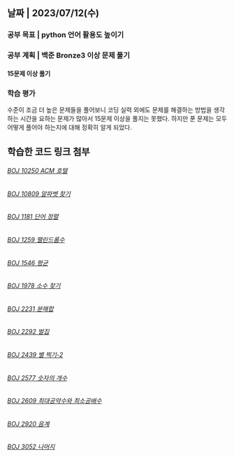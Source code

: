 ## 날짜 | 2023/07/12(수)
### 공부 목표 | python 언어 활용도 높이기
### 공부 계획 | 백준 Bronze3 이상 문제 풀기
#### 15문제 이상 풀기
### 학습 평가
수준이 조금 더 높은 문제들을 풀어보니 코딩 실력 외에도 문제를 해결하는 방법을 생각하는 시간을 요하는 문제가 많아서 15문제 이상을 풀지는 못했다.
하지만 푼 문제는 모두 어떻게 풀어야 하는지에 대해 정확히 알게 되었다.
## 학습한 코드 링크 첨부
###### [BOJ 10250 ACM 호텔](https://github.com/sh-ee-p/2023_Caerang_StudyEvent/blob/coderepos/BOJ%2010250%20ACM%20%ED%98%B8%ED%85%94.ipynb)
###### [BOJ 10809 알파벳 찾기](https://github.com/sh-ee-p/2023_Caerang_StudyEvent/blob/coderepos/BOJ%2010809%20%EC%95%8C%ED%8C%8C%EB%B2%B3%20%EC%B0%BE%EA%B8%B0.ipynb)
###### [BOJ 1181 단어 정렬](https://github.com/sh-ee-p/2023_Caerang_StudyEvent/blob/coderepos/BOJ%201181%20%EB%8B%A8%EC%96%B4%20%EC%A0%95%EB%A0%AC.ipynb)
###### [BOJ 1259 팰린드롬수](https://github.com/sh-ee-p/2023_Caerang_StudyEvent/blob/coderepos/BOJ%201259%20%ED%8C%B0%EB%A6%B0%EB%93%9C%EB%A1%AC%EC%88%98.ipynb)
###### [BOJ 1546 평균](https://github.com/sh-ee-p/2023_Caerang_StudyEvent/blob/coderepos/BOJ%201546%20%ED%8F%89%EA%B7%A0.ipynb)
###### [BOJ 1978 소수 찾기](https://github.com/sh-ee-p/2023_Caerang_StudyEvent/blob/coderepos/BOJ%201978%20%EC%86%8C%EC%88%98%20%EC%B0%BE%EA%B8%B0.ipynb)
###### [BOJ 2231 분해합](https://github.com/sh-ee-p/2023_Caerang_StudyEvent/blob/coderepos/BOJ%202231%20%EB%B6%84%ED%95%B4%ED%95%A9.ipynb)
###### [BOJ 2292 벌집](https://github.com/sh-ee-p/2023_Caerang_StudyEvent/blob/coderepos/BOJ%202292%20%20%EB%B2%8C%EC%A7%91.ipynb)
###### [BOJ 2439 별 찍기-2](https://github.com/sh-ee-p/2023_Caerang_StudyEvent/blob/coderepos/BOJ%202439%20%EB%B3%84%20%EC%B0%8D%EA%B8%B0-2.ipynb)
###### [BOJ 2577 숫자의 개수](https://github.com/sh-ee-p/2023_Caerang_StudyEvent/blob/coderepos/BOJ%202577%20%EC%88%AB%EC%9E%90%EC%9D%98%20%EA%B0%9C%EC%88%98.ipynb)
###### [BOJ 2609 최대공약수와 최소공배수](https://github.com/sh-ee-p/2023_Caerang_StudyEvent/blob/coderepos/BOJ%202609%20%EC%B5%9C%EB%8C%80%EA%B3%B5%EC%95%BD%EC%88%98%EC%99%80%20%EC%B5%9C%EC%86%8C%EA%B3%B5%EB%B0%B0%EC%88%98.ipynb)
###### [BOJ 2920 음계](https://github.com/sh-ee-p/2023_Caerang_StudyEvent/blob/coderepos/BOJ%202920%20%EC%9D%8C%EA%B3%84.ipynb)
###### [BOJ 3052 나머지](https://github.com/sh-ee-p/2023_Caerang_StudyEvent/blob/coderepos/BOJ%203052%20%EB%82%98%EB%A8%B8%EC%A7%80.ipynb)
